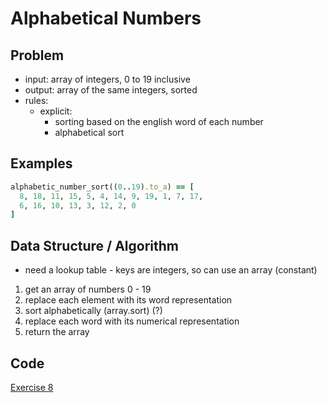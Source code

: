 # Alphabetical Numbers

## Problem

- input: array of integers, 0 to 19 inclusive
- output: array of the same integers, sorted
- rules:
  - explicit: 
      - sorting based on the english word of each number
      - alphabetical sort

## Examples
```ruby
alphabetic_number_sort((0..19).to_a) == [
  8, 18, 11, 15, 5, 4, 14, 9, 19, 1, 7, 17,
  6, 16, 10, 13, 3, 12, 2, 0
]
```
## Data Structure / Algorithm

 - need a lookup table - keys are integers, so can use an array (constant)
 
 1. get an array of numbers 0 - 19
 2. replace each element with its word representation
 3. sort alphabetically (array.sort) (?)
 4. replace each word with its numerical representation
 5. return the array

## Code
[Exercise 8](/exercise_8.rb)